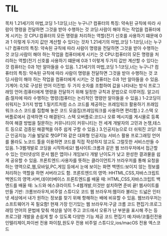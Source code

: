 # TIL
목차
1.21세기의 마법,코딩
 1-1코딩,너는 누구니?
  컴퓨터의 특징: 약속된 규칙에 따라 사람이 명령을 전달하면 그것을 받아 수행하는 것
  코딩:사람이 해야 하는 작업을 컴퓨터에게 시키는 것
   CPU:컴퓨터의 모든 명령을 처리하는 역할(전기 신호를 사용하기 떄문에 0과 1 이렇게 두가지 값만 계산할 수 있다는 것차
1.21세기의 마법,코딩
 1-1코딩,너는 누구니?
  컴퓨터의 특징: 약속된 규칙에 따라 사람이 명령을 전달하면 그것을 받아 수행하는 것
  코딩:사람이 해야 하는 작업을 컴퓨터에게 시키는 것
   CPU:컴퓨터의 모든 명령을 처리하는 역할(전기 신호를 사용하기 떄문에 0과 1 이렇게 두가지 값만 계산할 수 있다는 것
  컴퓨터는 0과 1만 알아들을 수 있음.
1.21세기의 마법,코딩
 1-1코딩,너는 누구니?
  컴퓨터의 특징: 약속된 규칙에 따라 사람이 명령을 전달하면 그것을 받아 수행하는 것
  코딩:사람이 해야 하는 작업을 컴퓨터에게 시키는 것
  컴퓨터는 0과 1만 알아들을 수 있음.
  기계어: 0,1로 구성된 언어
  이진법: 두 가지 숫자를 조합하여 값을 나타내는 방식
  프로그래밍 언어:컴퓨터에게 명령을 전달하기 위해 일정한 규칙과 문법으로 이루어짐.
  알고리즘:절차에 따라 수행하는 명령(컴퓨터는 논리적인  명령만 알아들을 수 있음.)
  1-2코딩이 쉬워지는 3가지 방법
  1.밀키트처럼 소스 코드를 제공하는 프레임워크 활용하기
    프래임워크:소스 코드를 집합해 놓은 코드 모음집(프레임워크를 사용하면 편리함.)
  2.스택 오버플로에서 검색하면 다 해결된다.
    스택 오버플로:코드나 오류 메시지를 게시물로 등록하여 해결 방법을 질문하는 커뮤니티(이 커뮤니티는 전 세계 개발자의 고민과 논쟁,테스트 등으로 검종된 해결책을 아주 쉽게 구할 수 있음.)
  3.인공지능으로 더 쉬워진 코딩!
    최근 인공지능 기술 발달로 챗GPT와 같은 대화형 인공지능 서비스 활용
    프로그래밍 언어를 몰라도 노코드 툴을 이용하면 코드를 직접 작성하지 않고도 그럴듯한 서비스만들 수 있음.
  1-3웹개발로 코딩을 시작하세요!
    웹사이트:크롬과 같은 웹 브라우저에서 접근할 수 있는 인터넷상의 문서
    웹은 앱이나 개임보다 개발 난이도가 낮고 완성한 결과물을 쉽게 공유할 수 있음.
    프론트엔드:사용자를 뜻하는 클라이언트가 브라우저를 통해 요청을 하는 영역으로,웹,모바일,PC,게임 등에서 눈에 보이는 화면
    백엔드:보이지 않는 정보를 처리하는 역할을 하면 서버라고도 함.
    프론트엔드의 영역: HHTML,CSS,자바스크립트
    백엔드의 영역:서버,데이터베이스
    프론트엔드를 배울 때: HTML,CSS,자바스크립트
    백엔드를 배울 때: 노드와 에스큐라이트
  1-4웹개발,이것만 설치하면 준비 끝!
    웹사이트를 만들 기반: 크롬브라우저,비주얼 스튜디오 코드
    웹 브라우저:웹이라 불리는 드넓은 인터넷 세상에서 내가 원하는 정보를 찾기 위해 항해하는 배에 비유할 수 있음.
    웹브라우저는 소프트웨어가 꼭 필요함!
    현재 가장 인기있는 웹 브라우저:구글 크롬
    코드 편집기:프로그래밍 언어의 문법에 맞춰 색상을 넣어 주고 코드애서 오류가 난 부분을 표시해 주는 등 프로그럄 개발을 손쉽게 할 수 있도록 다양한 기능 제공
    코드 편집기 예:자바/코틀린전용 인텔리제이,파이썬 전용 파이참,원도우 전용 비주얼 스튜디오,ios/macOS 전용 엑스코드

